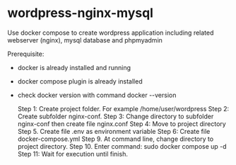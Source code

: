 # wordpress-nginx-mysql
Use docker compose to create wordpress application including related webserver (nginx), mysql database and phpmyadmin

Prerequisite:
- docker is already installed and running
- docker compose plugin is already installed
- check docker version with command docker --version

  Step 1: Create project folder. For example /home/user/wordpress
  Step 2: Create subfolder nginx-conf.
  Step 3: Change directory to subfolder nginx-conf then create file nginx.conf
  Step 4: Move to project directory
  Step 5. Create file .env as environment variable
  Step 6: Create file docker-compose.yml
  Step 9. At command line, change directory to project directory.
  Step 10. Enter command: sudo docker compose up -d
  Step 11: Wait for execution until finish.
